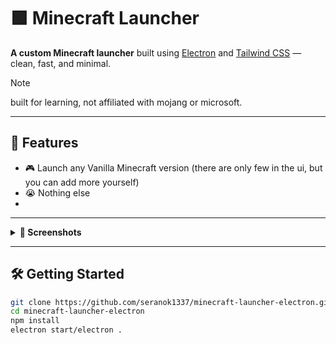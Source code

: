 # 🟩 Minecraft Launcher

**A custom Minecraft launcher** built using [Electron](https://www.electronjs.org/) and [Tailwind CSS](https://tailwindcss.com/) — clean, fast, and minimal.

> [!NOTE]  
> built for learning, not affiliated with mojang or microsoft.
---

## 🚀 Features

- 🎮 Launch any Vanilla Minecraft version (there are only few in the ui, but you can add more yourself)
- 😭 Nothing else
- 
---

<details>
<summary><strong>📸 Screenshots</strong></summary>

![image](https://github.com/user-attachments/assets/da56647b-5250-4e4e-a40e-3cd2bc582910)

</details>

---

## 🛠️ Getting Started

```bash
git clone https://github.com/seranok1337/minecraft-launcher-electron.git
cd minecraft-launcher-electron
npm install
electron start/electron .
